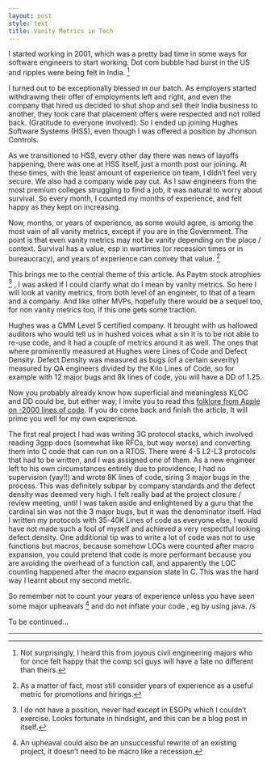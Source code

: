 ```yaml
---
layout: post
style: text
title: Vanity Metrics in Tech
---
```


I started working in 2001, which was a pretty bad time in some ways for software engineers to start working. Dot com bubble had burst in the US and ripples were being felt in India. [^1] 

I turned out to be exceptionally blessed in our batch. As employers started withdrawing their offer of employments left and right, and even the company that hired us decided to shut shop and sell their India business to another, they took care that placement offers were respected and not rolled back. (Gratitude to everyone involved). So I ended up joining Hughes Software Systems (HSS), even though I was offered a position by Jhonson Controls.

As we transitioned to HSS, every other day there was news of layoffs happening, there was one at HSS itself, just a month post our joining. At these times, with the least amount of experience on team, I didn’t feel very secure. We also had a company wide pay cut. As I saw engineers from the most premium colleges struggling to find a  job, it was natural to worry about survival. So every month, I counted my months of experience, and felt happy as they kept on increasing.

Now, months, or years of experience, as some would agree, is among the most vain of all vanity metrics, except if you are in the Government. The point is that even vanity metrics may not be vanity depending on the place / context. Survival has a value, esp in wartimes (or recession times or in bureaucracy), and years of experience can convey that value. [^2] 

This brings me to the central theme of this article. As Paytm stock atrophies [^3] , I was asked  if I could clarify what do I mean by vanity metrics. So here I will look at vanity metrics, from both level of an engineer, to that of a team and a company. And like other MVPs, hopefully there would be a sequel too, for non vanity metrics too, if this one gets some traction.

Hughes was a CMM Level 5 certified company. It brought with us hallowed auditors who would tell us in hushed voices what a sin it is to be not able to re-use code, and it had a couple of metrics around it as well. The ones that where prominently measured at Hughes were Lines of Code and Defect Density. Defect Density was measured as bugs (of a certain severity) measured by QA engineers divided by the Kilo Lines of Code, so for example with 12 major bugs and 8k lines of code, you will have a DD of 1.25. 

Now you probably already know how superficial and meaningless KLOC and DD could be, but either way, I invite you to read this [folklore from Apple on -2000 lines of code](https://www.folklore.org/StoryView.py?story=Negative_2000_Lines_Of_Code.txt). If you do come back and finish the article, It will prime you well for my own experience.

The first real project I had was writing 3G protocol stacks, which involved reading 3gpp docs (somewhat like RFCs, but way worse) and converting them into C code that can run on a RTOS. There were 4-5 L2-L3 protocols that had to be written, and I was assigned one of them. As a new engineer left to his own circumstances entirely due to providence, I had no supervision (yay!!) and wrote 8K lines of code, siring 3 major bugs in the process. This was definitely subpar by company standards and the defect density was deemed very high. I felt really bad at the project closure / review meeting, until I was taken aside and enlightened by a guru that the cardinal sin was not the 3 major bugs, but it was the denominator itself. Had I written my protocols with 35-40K Lines of code as everyone else, I would have not made such a fool of myself and achieved a very respectful looking defect density. One additional tip was to write a lot of code was not to use functions but macros, because somehow LOCs were counted after macro expansion, you could pretend that code is more performant because you are avoiding the overhead of a function call, and apparently the LOC counting happened after the macro expansion state in C. This was the hard way I learnt about my second metric. 

So remember not to count your years of experience unless you have seen some major upheavals [^4] and do not inflate your code , eg by using java. /s

To be continued...

------------------------------------------------

[^1]: Not surprisingly, I heard this from joyous civil engineering majors who for once felt happy that the comp sci guys will have a fate no different than theirs.
[^2]: As a matter of fact, most still consider years of experience as a useful metric for promotions and hirings.
[^3]: I do not have a position, never had except in ESOPs which I couldn’t exercise. Looks fortunate in hindsight, and this can be a blog post in itself.
[^4]: An upheaval could also be an unsuccessful rewrite of an existing project, it doesn’t need to be macro like a recession.
